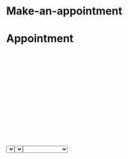 # Make-an-appointment
# Appointment
<?xml version="1.0" encoding="UTF-8"?>
<project version="4">
  <component name="ChangeListManager">
    <list default="true" id="294c5bf7-0728-4e04-863e-5145db9f86bd" name="Default" comment="" />
    <ignored path="$PROJECT_DIR$/out/" />
    <ignored path="$PROJECT_DIR$/target/" />
    <option name="EXCLUDED_CONVERTED_TO_IGNORED" value="true" />
    <option name="TRACKING_ENABLED" value="true" />
    <option name="SHOW_DIALOG" value="false" />
    <option name="HIGHLIGHT_CONFLICTS" value="true" />
    <option name="HIGHLIGHT_NON_ACTIVE_CHANGELIST" value="false" />
    <option name="LAST_RESOLUTION" value="IGNORE" />
  </component>
  <component name="DatabaseView">
    <option name="SHOW_INTERMEDIATE" value="true" />
    <option name="GROUP_DATA_SOURCES" value="true" />
    <option name="GROUP_SCHEMA" value="true" />
    <option name="GROUP_CONTENTS" value="false" />
    <option name="SORT_POSITIONED" value="false" />
    <option name="SHOW_EMPTY_GROUPS" value="false" />
    <option name="AUTO_SCROLL_FROM_SOURCE" value="false" />
    <option name="HIDDEN_KINDS">
      <set />
    </option>
    <expand />
    <select />
  </component>
  <component name="FileEditorManager">
    <leaf SIDE_TABS_SIZE_LIMIT_KEY="600">
      <file leaf-file-name="ReadingListApplication.java" pinned="false" current-in-tab="false">
        <entry file="file://$PROJECT_DIR$/src/main/java/com/theorem/readinglist/ReadingListApplication.java">
          <provider selected="true" editor-type-id="text-editor">
            <state relative-caret-position="154">
              <caret line="8" column="25" selection-start-line="8" selection-start-column="25" selection-end-line="8" selection-end-column="25" />
              <folding>
                <element signature="imports" expanded="true" />
              </folding>
            </state>
          </provider>
        </entry>
      </file>
      <file leaf-file-name="ReadingListController.java" pinned="false" current-in-tab="false">
        <entry file="file://$PROJECT_DIR$/src/main/java/com/theorem/readinglist/ReadingListController.java">
          <provider selected="true" editor-type-id="text-editor">
            <state relative-caret-position="366">
              <caret line="29" column="40" selection-start-line="29" selection-start-column="40" selection-end-line="29" selection-end-column="40" />
            </state>
          </provider>
        </entry>
      </file>
      <file leaf-file-name="readingList.html" pinned="false" current-in-tab="true">
        <entry file="file://$PROJECT_DIR$/src/main/resources/templates/readingList.html">
          <provider selected="true" editor-type-id="text-editor">
            <state relative-caret-position="286">
              <caret line="13" column="27" selection-start-line="13" selection-start-column="27" selection-end-line="13" selection-end-column="27" />
            </state>
          </provider>
        </entry>
      </file>
      <file leaf-file-name="ReadingListRepository.java" pinned="false" current-in-tab="false">
        <entry file="file://$PROJECT_DIR$/src/main/java/com/theorem/readinglist/ReadingListRepository.java">
          <provider selected="true" editor-type-id="text-editor">
            <state relative-caret-position="110">
              <caret line="6" column="22" selection-start-line="6" selection-start-column="22" selection-end-line="6" selection-end-column="22" />
              <folding>
                <element signature="imports" expanded="true" />
              </folding>
            </state>
          </provider>
        </entry>
      </file>
      <file leaf-file-name="Book.java" pinned="false" current-in-tab="false">
        <entry file="file://$PROJECT_DIR$/src/main/java/com/theorem/readinglist/Book.java">
          <provider selected="true" editor-type-id="text-editor">
            <state relative-caret-position="264">
              <caret line="12" column="22" selection-start-line="12" selection-start-column="22" selection-end-line="12" selection-end-column="22" />
              <folding>
                <element signature="imports" expanded="true" />
                <element signature="e#397#398#0" expanded="true" />
                <element signature="e#426#427#0" expanded="true" />
                <element signature="e#470#471#0" expanded="true" />
                <element signature="e#506#507#0" expanded="true" />
              </folding>
            </state>
          </provider>
        </entry>
      </file>
      <file leaf-file-name="pom.xml" pinned="false" current-in-tab="false">
        <entry file="file://$PROJECT_DIR$/pom.xml">
          <provider selected="true" editor-type-id="text-editor">
            <state relative-caret-position="660">
              <caret line="30" column="21" selection-start-line="30" selection-start-column="21" selection-end-line="30" selection-end-column="21" />
            </state>
          </provider>
        </entry>
      </file>
      <file leaf-file-name="style.css" pinned="false" current-in-tab="false">
        <entry file="file://$PROJECT_DIR$/src/main/resources/static/style.css">
          <provider selected="true" editor-type-id="text-editor">
            <state relative-caret-position="352">
              <caret line="16" column="1" selection-start-line="16" selection-start-column="1" selection-end-line="16" selection-end-column="1" />
            </state>
          </provider>
        </entry>
      </file>
    </leaf>
  </component>
  <component name="FileTemplateManagerImpl">
    <option name="RECENT_TEMPLATES">
      <list>
        <option value="Interface" />
        <option value="Class" />
        <option value="HTML File" />
        <option value="CSS File" />
      </list>
    </option>
  </component>
  <component name="IdeDocumentHistory">
    <option name="CHANGED_PATHS">
      <list>
        <option value="$PROJECT_DIR$/src/main/java/com/theorem/readinglist/ReadingListApplication.java" />
        <option value="$PROJECT_DIR$/src/main/java/com/theorem/readinglist/ReadingListRepository.java" />
        <option value="$PROJECT_DIR$/src/main/resources/static/style.css" />
        <option value="$PROJECT_DIR$/src/main/resources/templates/readingList.html" />
        <option value="$PROJECT_DIR$/src/main/java/com/theorem/readinglist/Book.java" />
        <option value="$PROJECT_DIR$/src/main/java/com/theorem/readinglist/ReadingListController.java" />
      </list>
    </option>
  </component>
  <component name="JsBuildToolGruntFileManager" detection-done="true" sorting="DEFINITION_ORDER" />
  <component name="JsBuildToolPackageJson" detection-done="true" sorting="DEFINITION_ORDER" />
  <component name="JsGulpfileManager">
    <detection-done>true</detection-done>
    <sorting>DEFINITION_ORDER</sorting>
  </component>
  <component name="MavenProjectNavigator">
    <treeState>
      <expand>
        <path>
          <item name="" type="16c1761:MavenProjectsStructure$RootNode" />
          <item name="readingList" type="9519ce18:MavenProjectsStructure$ProjectNode" />
        </path>
        <path>
          <item name="" type="16c1761:MavenProjectsStructure$RootNode" />
          <item name="readingList" type="9519ce18:MavenProjectsStructure$ProjectNode" />
          <item name="Lifecycle" type="58874e2:MavenProjectsStructure$LifecycleNode" />
        </path>
      </expand>
      <select />
    </treeState>
  </component>
  <component name="NodePackageJsonFileManager">
    <packageJsonPaths />
  </component>
  <component name="ProjectFrameBounds" extendedState="6">
    <option name="x" value="-10" />
    <option name="width" value="1942" />
    <option name="height" value="2092" />
  </component>
  <component name="ProjectView">
    <navigator proportions="" version="1">
      <foldersAlwaysOnTop value="true" />
    </navigator>
    <panes>
      <pane id="PackagesPane" />
      <pane id="AndroidView" />
      <pane id="ProjectPane">
        <subPane>
          <expand>
            <path>
              <item name="readinglist" type="b2602c69:ProjectViewProjectNode" />
              <item name="readinglist" type="462c0819:PsiDirectoryNode" />
            </path>
            <path>
              <item name="readinglist" type="b2602c69:ProjectViewProjectNode" />
              <item name="readinglist" type="462c0819:PsiDirectoryNode" />
              <item name="src" type="462c0819:PsiDirectoryNode" />
            </path>
            <path>
              <item name="readinglist" type="b2602c69:ProjectViewProjectNode" />
              <item name="readinglist" type="462c0819:PsiDirectoryNode" />
              <item name="src" type="462c0819:PsiDirectoryNode" />
              <item name="main" type="462c0819:PsiDirectoryNode" />
            </path>
            <path>
              <item name="readinglist" type="b2602c69:ProjectViewProjectNode" />
              <item name="readinglist" type="462c0819:PsiDirectoryNode" />
              <item name="src" type="462c0819:PsiDirectoryNode" />
              <item name="main" type="462c0819:PsiDirectoryNode" />
              <item name="java" type="462c0819:PsiDirectoryNode" />
            </path>
            <path>
              <item name="readinglist" type="b2602c69:ProjectViewProjectNode" />
              <item name="readinglist" type="462c0819:PsiDirectoryNode" />
              <item name="src" type="462c0819:PsiDirectoryNode" />
              <item name="main" type="462c0819:PsiDirectoryNode" />
              <item name="java" type="462c0819:PsiDirectoryNode" />
              <item name="readinglist" type="462c0819:PsiDirectoryNode" />
            </path>
            <path>
              <item name="readinglist" type="b2602c69:ProjectViewProjectNode" />
              <item name="readinglist" type="462c0819:PsiDirectoryNode" />
              <item name="src" type="462c0819:PsiDirectoryNode" />
              <item name="main" type="462c0819:PsiDirectoryNode" />
              <item name="resources" type="462c0819:PsiDirectoryNode" />
            </path>
            <path>
              <item name="readinglist" type="b2602c69:ProjectViewProjectNode" />
              <item name="readinglist" type="462c0819:PsiDirectoryNode" />
              <item name="src" type="462c0819:PsiDirectoryNode" />
              <item name="main" type="462c0819:PsiDirectoryNode" />
              <item name="resources" type="462c0819:PsiDirectoryNode" />
              <item name="static" type="462c0819:PsiDirectoryNode" />
            </path>
            <path>
              <item name="readinglist" type="b2602c69:ProjectViewProjectNode" />
              <item name="readinglist" type="462c0819:PsiDirectoryNode" />
              <item name="src" type="462c0819:PsiDirectoryNode" />
              <item name="main" type="462c0819:PsiDirectoryNode" />
              <item name="resources" type="462c0819:PsiDirectoryNode" />
              <item name="templates" type="462c0819:PsiDirectoryNode" />
            </path>
          </expand>
          <select />
        </subPane>
      </pane>
      <pane id="Scope" />
    </panes>
  </component>
  <component name="PropertiesComponent">
    <property name="DefaultHtmlFileTemplate" value="HTML File" />
    <property name="RequestMappingsPanelOrder0" value="0" />
    <property name="RequestMappingsPanelOrder1" value="1" />
    <property name="RequestMappingsPanelOrder2" value="2" />
    <property name="RequestMappingsPanelWidth0" value="75" />
    <property name="RequestMappingsPanelWidth1" value="75" />
    <property name="RequestMappingsPanelWidth2" value="75" />
    <property name="WebServerToolWindowFactoryState" value="false" />
    <property name="aspect.path.notification.shown" value="true" />
    <property name="com.intellij.database.dataSource.DataSourceTemplate" value="H2" />
    <property name="last_opened_file_path" value="$PROJECT_DIR$/../spring-boot-jpa-master" />
    <property name="list.type.of.created.stylesheet" value="CSS" />
    <property name="nodejs_interpreter_path.stuck_in_default_project" value="undefined stuck path" />
    <property name="settings.editor.selected.configurable" value="configurable.group.tools" />
  </component>
  <component name="RunDashboard">
    <option name="ruleStates">
      <list>
        <RuleState>
          <option name="name" value="ConfigurationTypeDashboardGroupingRule" />
        </RuleState>
        <RuleState>
          <option name="name" value="StatusDashboardGroupingRule" />
        </RuleState>
      </list>
    </option>
  </component>
  <component name="RunManager">
    <configuration default="true" type="Applet" factoryName="Applet">
      <option name="POLICY_FILE" value="$APPLICATION_HOME_DIR$/bin/appletviewer.policy" />
    </configuration>
    <configuration default="true" type="Application" factoryName="Application">
      <option name="WORKING_DIRECTORY" value="$PROJECT_DIR$" />
    </configuration>
    <configuration default="true" type="JUnit" factoryName="JUnit">
      <option name="ALTERNATIVE_JRE_PATH_ENABLED" value="false" />
      <option name="ALTERNATIVE_JRE_PATH" />
      <option name="PACKAGE_NAME" />
      <option name="MAIN_CLASS_NAME" />
      <option name="METHOD_NAME" />
      <option name="TEST_OBJECT" value="class" />
      <option name="VM_PARAMETERS" value="-ea" />
      <option name="PARAMETERS" />
      <option name="WORKING_DIRECTORY" value="%MODULE_WORKING_DIR%" />
      <option name="PASS_PARENT_ENVS" value="true" />
      <option name="TEST_SEARCH_SCOPE">
        <value defaultName="singleModule" />
      </option>
      <patterns />
    </configuration>
    <configuration name="ReadingListApplication" type="SpringBootApplicationConfigurationType" factoryName="Spring Boot">
      <module name="readinglist" />
      <option name="SPRING_BOOT_MAIN_CLASS" value="com.theorem.readinglist.ReadingListApplication" />
    </configuration>
    <configuration default="true" type="TestNG" factoryName="TestNG">
      <option name="ALTERNATIVE_JRE_PATH_ENABLED" value="false" />
      <option name="ALTERNATIVE_JRE_PATH" />
      <option name="SUITE_NAME" />
      <option name="PACKAGE_NAME" />
      <option name="MAIN_CLASS_NAME" />
      <option name="METHOD_NAME" />
      <option name="GROUP_NAME" />
      <option name="TEST_OBJECT" value="CLASS" />
      <option name="VM_PARAMETERS" value="-ea" />
      <option name="PARAMETERS" />
      <option name="WORKING_DIRECTORY" value="%MODULE_WORKING_DIR%" />
      <option name="OUTPUT_DIRECTORY" />
      <option name="PASS_PARENT_ENVS" value="true" />
      <option name="TEST_SEARCH_SCOPE">
        <value defaultName="singleModule" />
      </option>
      <option name="USE_DEFAULT_REPORTERS" value="false" />
      <option name="PROPERTIES_FILE" />
      <properties />
      <listeners />
    </configuration>
    <configuration default="true" type="Remote" factoryName="Remote">
      <option name="USE_SOCKET_TRANSPORT" value="true" />
      <option name="SERVER_MODE" value="false" />
      <option name="SHMEM_ADDRESS" value="javadebug" />
      <option name="HOST" value="localhost" />
      <option name="PORT" value="5005" />
    </configuration>
    <configuration default="true" type="#org.jetbrains.idea.devkit.run.PluginConfigurationType" factoryName="Plugin">
      <module name="" />
      <option name="VM_PARAMETERS" value="-Xmx512m -Xms256m -XX:MaxPermSize=250m -ea" />
      <option name="PROGRAM_PARAMETERS" />
      <predefined_log_file id="idea.log" enabled="true" />
    </configuration>
  </component>
  <component name="SvnConfiguration">
    <configuration />
  </component>
  <component name="TaskManager">
    <task active="true" id="Default" summary="Default task">
      <changelist id="294c5bf7-0728-4e04-863e-5145db9f86bd" name="Default" comment="" />
      <created>1521816505129</created>
      <option name="number" value="Default" />
      <option name="presentableId" value="Default" />
      <updated>1521816505129</updated>
      <workItem from="1521816508786" duration="2440000" />
      <workItem from="1521819007256" duration="12000" />
      <workItem from="1521984099852" duration="490000" />
      <workItem from="1521987161741" duration="1138000" />
      <workItem from="1522072975779" duration="760000" />
      <workItem from="1522112477126" duration="1235000" />
      <workItem from="1522116112365" duration="91000" />
      <workItem from="1522116223639" duration="1021000" />
      <workItem from="1522151729471" duration="1334000" />
      <workItem from="1522157673243" duration="134000" />
      <workItem from="1522225764533" duration="100000" />
      <workItem from="1522238223413" duration="3652000" />
      <workItem from="1522244445140" duration="13000" />
      <workItem from="1522245090922" duration="1737000" />
      <workItem from="1523360961737" duration="1185000" />
      <workItem from="1523542241747" duration="9091000" />
      <workItem from="1523578598095" duration="2278000" />
      <workItem from="1523963021542" duration="8000" />
      <workItem from="1525610810953" duration="2845000" />
      <workItem from="1525617191829" duration="15000" />
      <workItem from="1525619718212" duration="14000" />
      <workItem from="1525701436962" duration="18000" />
      <workItem from="1525701476318" duration="10000" />
      <workItem from="1525703024195" duration="1960000" />
    </task>
    <servers />
  </component>
  <component name="TimeTrackingManager">
    <option name="totallyTimeSpent" value="31581000" />
  </component>
  <component name="TodoView">
    <todo-panel id="selected-file">
      <is-autoscroll-to-source value="true" />
    </todo-panel>
    <todo-panel id="all">
      <are-packages-shown value="true" />
      <is-autoscroll-to-source value="true" />
    </todo-panel>
  </component>
  <component name="ToolWindowManager">
    <frame x="-6" y="-6" width="1933" height="1053" extended-state="6" />
    <editor active="true" />
    <layout>
      <window_info anchor="right" id="Palette" order="3" />
      <window_info anchor="bottom" id="Event Log" order="7" sideWeight="0.16693333" side_tool="true" weight="0.30743617" />
      <window_info anchor="right" id="Maven Projects" order="3" weight="0.3298687" />
      <window_info anchor="bottom" id="Database Changes" order="8" show_stripe_button="false" />
      <window_info id="Capture Tool" order="2" />
      <window_info id="Designer" order="2" />
      <window_info anchor="right" id="Database" order="3" weight="0.5147864" />
      <window_info id="Structure" order="1" sideWeight="0.5010799" side_tool="true" weight="0.15093334" />
      <window_info anchor="right" id="Ant Build" order="1" weight="0.25" />
      <window_info id="UI Designer" order="2" />
      <window_info anchor="bottom" id="Debug" order="3" weight="0.4" />
      <window_info anchor="bottom" id="TODO" order="6" weight="0.32963374" />
      <window_info anchor="right" id="Palette&#9;" order="3" />
      <window_info id="Image Layers" order="2" />
      <window_info anchor="bottom" id="Java Enterprise" order="7" weight="0.32963374" />
      <window_info anchor="right" id="Capture Analysis" order="3" />
      <window_info anchor="bottom" id="Run" order="2" sideWeight="0.83306664" weight="0.3310962" />
      <window_info anchor="bottom" id="Version Control" order="7" show_stripe_button="false" />
      <window_info anchor="bottom" id="Spring" order="7" weight="0.32963374" />
      <window_info anchor="bottom" id="Terminal" order="7" weight="0.32963374" />
      <window_info active="true" content_ui="combo" id="Project" order="0" sideWeight="0.49892008" visible="true" weight="0.15253334" />
      <window_info anchor="right" id="Bean Validation" order="3" />
      <window_info id="Web" order="2" side_tool="true" />
      <window_info anchor="right" id="Theme Preview" order="3" />
      <window_info id="Favorites" order="2" side_tool="true" />
      <window_info anchor="bottom" id="Inspection" order="5" weight="0.4" />
      <window_info anchor="right" id="Commander" order="0" weight="0.4" />
      <window_info anchor="bottom" id="Cvs" order="4" weight="0.25" />
      <window_info anchor="bottom" id="Messages" order="7" sideWeight="0.49835706" weight="0.20917226" />
      <window_info anchor="bottom" id="Message" order="0" />
      <window_info anchor="right" content_ui="combo" id="Hierarchy" order="2" weight="0.25" />
      <window_info anchor="bottom" id="Find" order="1" weight="0.32852387" />
    </layout>
  </component>
  <component name="TypeScriptGeneratedFilesManager">
    <option name="version" value="1" />
  </component>
  <component name="VcsContentAnnotationSettings">
    <option name="myLimit" value="2678400000" />
  </component>
  <component name="editorHistoryManager">
    <entry file="file://$PROJECT_DIR$/src/main/resources/templates/readingList.html">
      <provider selected="true" editor-type-id="text-editor">
        <state relative-caret-position="660">
          <caret line="30" lean-forward="true" selection-start-line="30" selection-end-line="30" />
        </state>
      </provider>
    </entry>
    <entry file="file://$PROJECT_DIR$/src/main/java/com/theorem/readinglist/Book.java">
      <provider selected="true" editor-type-id="text-editor">
        <state relative-caret-position="88">
          <caret line="7" column="7" selection-start-line="7" selection-start-column="7" selection-end-line="7" selection-end-column="7" />
          <folding>
            <element signature="imports" expanded="true" />
            <element signature="e#397#398#0" expanded="true" />
            <element signature="e#426#427#0" expanded="true" />
            <element signature="e#470#471#0" expanded="true" />
            <element signature="e#506#507#0" expanded="true" />
          </folding>
        </state>
      </provider>
    </entry>
    <entry file="file://$PROJECT_DIR$/src/main/java/com/theorem/readinglist/ReadingListController.java">
      <provider selected="true" editor-type-id="text-editor">
        <state relative-caret-position="1032">
          <caret line="31" column="45" selection-start-line="31" selection-start-column="45" selection-end-line="31" selection-end-column="45" />
        </state>
      </provider>
    </entry>
    <entry file="file://$PROJECT_DIR$/src/main/java/com/theorem/readinglist/ReadingListApplication.java">
      <provider selected="true" editor-type-id="text-editor">
        <state relative-caret-position="430">
          <caret line="10" column="8" selection-start-line="10" selection-start-column="8" selection-end-line="10" selection-end-column="8" />
          <folding>
            <element signature="imports" expanded="true" />
          </folding>
        </state>
      </provider>
    </entry>
    <entry file="file://$PROJECT_DIR$/src/main/java/com/theorem/readinglist/ReadingListRepository.java">
      <provider selected="true" editor-type-id="text-editor">
        <state relative-caret-position="215">
          <caret line="5" column="17" selection-start-line="5" selection-start-column="17" selection-end-line="5" selection-end-column="17" />
          <folding>
            <element signature="imports" expanded="true" />
          </folding>
        </state>
      </provider>
    </entry>
    <entry file="file://$PROJECT_DIR$/src/main/java/com/theorem/readinglist/Book.java">
      <provider selected="true" editor-type-id="text-editor">
        <state relative-caret-position="1419">
          <caret line="60" selection-start-line="60" selection-end-line="60" />
          <folding>
            <element signature="imports" expanded="true" />
            <element signature="e#397#398#0" expanded="true" />
            <element signature="e#426#427#0" expanded="true" />
            <element signature="e#470#471#0" expanded="true" />
            <element signature="e#506#507#0" expanded="true" />
          </folding>
        </state>
      </provider>
    </entry>
    <entry file="file://$PROJECT_DIR$/pom.xml">
      <provider selected="true" editor-type-id="text-editor">
        <state relative-caret-position="559">
          <caret line="13" column="9" selection-start-line="13" selection-start-column="9" selection-end-line="13" selection-end-column="9" />
        </state>
      </provider>
    </entry>
    <entry file="file://$PROJECT_DIR$/src/main/resources/templates/readingList.html">
      <provider selected="true" editor-type-id="text-editor">
        <state relative-caret-position="1075">
          <caret line="25" column="6" selection-start-line="25" selection-start-column="6" selection-end-line="25" selection-end-column="6" />
        </state>
      </provider>
    </entry>
    <entry file="file://$PROJECT_DIR$/src/main/resources/static/style.css">
      <provider selected="true" editor-type-id="text-editor">
        <state relative-caret-position="688">
          <caret line="16" column="1" selection-start-line="16" selection-start-column="1" selection-end-line="16" selection-end-column="1" />
        </state>
      </provider>
    </entry>
    <entry file="file://$PROJECT_DIR$/src/main/java/com/theorem/readinglist/ReadingListApplication.java">
      <provider selected="true" editor-type-id="text-editor">
        <state relative-caret-position="387">
          <caret line="10" column="8" selection-start-line="10" selection-start-column="8" selection-end-line="10" selection-end-column="8" />
          <folding>
            <element signature="imports" expanded="true" />
          </folding>
        </state>
      </provider>
    </entry>
    <entry file="file://$PROJECT_DIR$/src/main/java/com/theorem/readinglist/ReadingListController.java">
      <provider selected="true" editor-type-id="text-editor">
        <state relative-caret-position="1032">
          <caret line="31" column="45" selection-start-line="31" selection-start-column="45" selection-end-line="31" selection-end-column="45" />
        </state>
      </provider>
    </entry>
    <entry file="file://$PROJECT_DIR$/src/main/java/com/theorem/readinglist/Book.java">
      <provider selected="true" editor-type-id="text-editor">
        <state relative-caret-position="1419">
          <caret line="60" lean-forward="true" selection-start-line="60" selection-end-line="60" />
          <folding>
            <element signature="imports" expanded="true" />
            <element signature="e#397#398#0" expanded="true" />
            <element signature="e#426#427#0" expanded="true" />
            <element signature="e#470#471#0" expanded="true" />
            <element signature="e#506#507#0" expanded="true" />
          </folding>
        </state>
      </provider>
    </entry>
    <entry file="file://$PROJECT_DIR$/pom.xml">
      <provider selected="true" editor-type-id="text-editor">
        <state relative-caret-position="1806">
          <caret line="42" column="36" selection-start-line="42" selection-start-column="36" selection-end-line="42" selection-end-column="36" />
        </state>
      </provider>
    </entry>
    <entry file="file://$PROJECT_DIR$/src/main/resources/templates/readingList.html">
      <provider selected="true" editor-type-id="text-editor">
        <state relative-caret-position="1075">
          <caret line="25" column="6" selection-start-line="25" selection-start-column="6" selection-end-line="25" selection-end-column="6" />
        </state>
      </provider>
    </entry>
    <entry file="file://$PROJECT_DIR$/src/main/resources/static/style.css">
      <provider selected="true" editor-type-id="text-editor">
        <state relative-caret-position="688">
          <caret line="16" column="1" selection-start-line="16" selection-start-column="1" selection-end-line="16" selection-end-column="1" />
        </state>
      </provider>
    </entry>
    <entry file="file://$PROJECT_DIR$/src/main/java/com/theorem/readinglist/ReadingListRepository.java">
      <provider selected="true" editor-type-id="text-editor">
        <state relative-caret-position="172">
          <caret line="5" column="17" selection-start-line="5" selection-start-column="17" selection-end-line="5" selection-end-column="17" />
          <folding>
            <element signature="imports" expanded="true" />
          </folding>
        </state>
      </provider>
    </entry>
    <entry file="file://$PROJECT_DIR$/src/main/java/com/theorem/readinglist/ReadingListApplication.java">
      <provider selected="true" editor-type-id="text-editor">
        <state>
          <folding>
            <element signature="imports" expanded="true" />
          </folding>
        </state>
      </provider>
    </entry>
    <entry file="file://$PROJECT_DIR$/src/main/java/com/theorem/readinglist/ReadingListController.java">
      <provider selected="true" editor-type-id="text-editor">
        <state relative-caret-position="1032">
          <caret line="31" column="45" selection-start-line="31" selection-start-column="45" selection-end-line="31" selection-end-column="45" />
        </state>
      </provider>
    </entry>
    <entry file="file://$PROJECT_DIR$/src/main/java/com/theorem/readinglist/ReadingListRepository.java">
      <provider selected="true" editor-type-id="text-editor">
        <state relative-caret-position="172">
          <caret line="5" column="17" selection-start-line="5" selection-start-column="17" selection-end-line="5" selection-end-column="17" />
          <folding>
            <element signature="imports" expanded="true" />
          </folding>
        </state>
      </provider>
    </entry>
    <entry file="file://$PROJECT_DIR$/src/main/java/com/theorem/readinglist/Book.java">
      <provider selected="true" editor-type-id="text-editor">
        <state relative-caret-position="1290">
          <caret line="55" column="5" selection-start-line="55" selection-start-column="5" selection-end-line="55" selection-end-column="5" />
          <folding>
            <element signature="imports" expanded="true" />
            <element signature="e#397#398#0" expanded="true" />
            <element signature="e#426#427#0" expanded="true" />
            <element signature="e#470#471#0" expanded="true" />
            <element signature="e#506#507#0" expanded="true" />
          </folding>
        </state>
      </provider>
    </entry>
    <entry file="file://$PROJECT_DIR$/pom.xml">
      <provider selected="true" editor-type-id="text-editor">
        <state relative-caret-position="1806">
          <caret line="42" column="36" selection-start-line="42" selection-start-column="36" selection-end-line="42" selection-end-column="36" />
        </state>
      </provider>
    </entry>
    <entry file="file://$PROJECT_DIR$/src/main/resources/templates/readingList.html">
      <provider selected="true" editor-type-id="text-editor">
        <state relative-caret-position="1075">
          <caret line="25" column="6" selection-start-line="25" selection-start-column="6" selection-end-line="25" selection-end-column="6" />
        </state>
      </provider>
    </entry>
    <entry file="file://$PROJECT_DIR$/src/main/resources/static/style.css">
      <provider selected="true" editor-type-id="text-editor">
        <state relative-caret-position="688">
          <caret line="16" column="1" selection-start-line="16" selection-start-column="1" selection-end-line="16" selection-end-column="1" />
        </state>
      </provider>
    </entry>
    <entry file="file://$PROJECT_DIR$/src/main/java/com/theorem/readinglist/ReadingListApplication.java">
      <provider selected="true" editor-type-id="text-editor">
        <state relative-caret-position="387">
          <caret line="10" column="8" selection-start-line="10" selection-start-column="8" selection-end-line="10" selection-end-column="8" />
          <folding>
            <element signature="imports" expanded="true" />
          </folding>
        </state>
      </provider>
    </entry>
    <entry file="file://$PROJECT_DIR$/src/main/java/com/theorem/readinglist/ReadingListController.java">
      <provider selected="true" editor-type-id="text-editor">
        <state relative-caret-position="1032">
          <caret line="31" column="45" selection-start-line="31" selection-start-column="45" selection-end-line="31" selection-end-column="45" />
        </state>
      </provider>
    </entry>
    <entry file="file://$PROJECT_DIR$/src/main/java/com/theorem/readinglist/ReadingListRepository.java">
      <provider selected="true" editor-type-id="text-editor">
        <state relative-caret-position="172">
          <caret line="5" column="17" selection-start-line="5" selection-start-column="17" selection-end-line="5" selection-end-column="17" />
          <folding>
            <element signature="imports" expanded="true" />
          </folding>
        </state>
      </provider>
    </entry>
    <entry file="file://$PROJECT_DIR$/src/main/java/com/theorem/readinglist/Book.java">
      <provider selected="true" editor-type-id="text-editor">
        <state relative-caret-position="1290">
          <caret line="55" column="5" selection-start-line="55" selection-start-column="5" selection-end-line="55" selection-end-column="5" />
          <folding>
            <element signature="imports" expanded="true" />
            <element signature="e#397#398#0" expanded="true" />
            <element signature="e#426#427#0" expanded="true" />
            <element signature="e#470#471#0" expanded="true" />
            <element signature="e#506#507#0" expanded="true" />
          </folding>
        </state>
      </provider>
    </entry>
    <entry file="file://$PROJECT_DIR$/src/main/resources/templates/readingList.html">
      <provider selected="true" editor-type-id="text-editor">
        <state relative-caret-position="1075">
          <caret line="25" column="6" selection-start-line="25" selection-start-column="6" selection-end-line="25" selection-end-column="6" />
        </state>
      </provider>
    </entry>
    <entry file="file://$PROJECT_DIR$/src/main/resources/static/style.css">
      <provider selected="true" editor-type-id="text-editor">
        <state relative-caret-position="688">
          <caret line="16" column="1" selection-start-line="16" selection-start-column="1" selection-end-line="16" selection-end-column="1" />
        </state>
      </provider>
    </entry>
    <entry file="file://$PROJECT_DIR$/pom.xml">
      <provider selected="true" editor-type-id="text-editor">
        <state relative-caret-position="1806">
          <caret line="42" column="36" selection-start-line="42" selection-start-column="36" selection-end-line="42" selection-end-column="36" />
        </state>
      </provider>
    </entry>
    <entry file="file://$PROJECT_DIR$/src/main/java/com/theorem/readinglist/ReadingListApplication.java">
      <provider selected="true" editor-type-id="text-editor">
        <state relative-caret-position="387">
          <caret line="10" column="8" selection-start-line="10" selection-start-column="8" selection-end-line="10" selection-end-column="8" />
          <folding>
            <element signature="imports" expanded="true" />
          </folding>
        </state>
      </provider>
    </entry>
    <entry file="file://$PROJECT_DIR$/src/main/java/com/theorem/readinglist/ReadingListController.java">
      <provider selected="true" editor-type-id="text-editor">
        <state relative-caret-position="1032">
          <caret line="31" column="45" selection-start-line="31" selection-start-column="45" selection-end-line="31" selection-end-column="45" />
        </state>
      </provider>
    </entry>
    <entry file="file://$PROJECT_DIR$/src/main/java/com/theorem/readinglist/ReadingListRepository.java">
      <provider selected="true" editor-type-id="text-editor">
        <state relative-caret-position="172">
          <caret line="5" column="17" selection-start-line="5" selection-start-column="17" selection-end-line="5" selection-end-column="17" />
          <folding>
            <element signature="imports" expanded="true" />
          </folding>
        </state>
      </provider>
    </entry>
    <entry file="file://$PROJECT_DIR$/src/main/java/com/theorem/readinglist/Book.java">
      <provider selected="true" editor-type-id="text-editor">
        <state relative-caret-position="1290">
          <caret line="55" column="5" selection-start-line="55" selection-start-column="5" selection-end-line="55" selection-end-column="5" />
          <folding>
            <element signature="imports" expanded="true" />
            <element signature="e#397#398#0" expanded="true" />
            <element signature="e#426#427#0" expanded="true" />
            <element signature="e#470#471#0" expanded="true" />
            <element signature="e#506#507#0" expanded="true" />
          </folding>
        </state>
      </provider>
    </entry>
    <entry file="file://$PROJECT_DIR$/src/main/resources/templates/readingList.html">
      <provider selected="true" editor-type-id="text-editor">
        <state relative-caret-position="1075">
          <caret line="25" column="6" selection-start-line="25" selection-start-column="6" selection-end-line="25" selection-end-column="6" />
        </state>
      </provider>
    </entry>
    <entry file="file://$PROJECT_DIR$/src/main/resources/static/style.css">
      <provider selected="true" editor-type-id="text-editor">
        <state relative-caret-position="688">
          <caret line="16" column="1" selection-start-line="16" selection-start-column="1" selection-end-line="16" selection-end-column="1" />
        </state>
      </provider>
    </entry>
    <entry file="file://$PROJECT_DIR$/pom.xml">
      <provider selected="true" editor-type-id="text-editor">
        <state relative-caret-position="1806">
          <caret line="42" column="36" selection-start-line="42" selection-start-column="36" selection-end-line="42" selection-end-column="36" />
        </state>
      </provider>
    </entry>
    <entry file="file://$PROJECT_DIR$/src/main/java/com/theorem/readinglist/ReadingListApplication.java">
      <provider selected="true" editor-type-id="text-editor">
        <state relative-caret-position="387">
          <caret line="10" column="8" selection-start-line="10" selection-start-column="8" selection-end-line="10" selection-end-column="8" />
          <folding>
            <element signature="imports" expanded="true" />
          </folding>
        </state>
      </provider>
    </entry>
    <entry file="file://$PROJECT_DIR$/src/main/java/com/theorem/readinglist/ReadingListController.java">
      <provider selected="true" editor-type-id="text-editor">
        <state relative-caret-position="1032">
          <caret line="31" column="45" selection-start-line="31" selection-start-column="45" selection-end-line="31" selection-end-column="45" />
        </state>
      </provider>
    </entry>
    <entry file="file://$PROJECT_DIR$/src/main/java/com/theorem/readinglist/ReadingListRepository.java">
      <provider selected="true" editor-type-id="text-editor">
        <state relative-caret-position="172">
          <caret line="5" column="17" selection-start-line="5" selection-start-column="17" selection-end-line="5" selection-end-column="17" />
          <folding>
            <element signature="imports" expanded="true" />
          </folding>
        </state>
      </provider>
    </entry>
    <entry file="file://$PROJECT_DIR$/src/main/java/com/theorem/readinglist/Book.java">
      <provider selected="true" editor-type-id="text-editor">
        <state relative-caret-position="1290">
          <caret line="55" column="5" selection-start-line="55" selection-start-column="5" selection-end-line="55" selection-end-column="5" />
          <folding>
            <element signature="imports" expanded="true" />
            <element signature="e#397#398#0" expanded="true" />
            <element signature="e#426#427#0" expanded="true" />
            <element signature="e#470#471#0" expanded="true" />
            <element signature="e#506#507#0" expanded="true" />
          </folding>
        </state>
      </provider>
    </entry>
    <entry file="file://$PROJECT_DIR$/src/main/resources/templates/readingList.html">
      <provider selected="true" editor-type-id="text-editor">
        <state relative-caret-position="1075">
          <caret line="25" column="6" lean-forward="true" selection-start-line="25" selection-start-column="6" selection-end-line="25" selection-end-column="6" />
        </state>
      </provider>
    </entry>
    <entry file="file://$PROJECT_DIR$/src/main/resources/static/style.css">
      <provider selected="true" editor-type-id="text-editor">
        <state relative-caret-position="688">
          <caret line="16" column="1" selection-start-line="16" selection-start-column="1" selection-end-line="16" selection-end-column="1" />
        </state>
      </provider>
    </entry>
    <entry file="file://$PROJECT_DIR$/pom.xml">
      <provider selected="true" editor-type-id="text-editor">
        <state relative-caret-position="1806">
          <caret line="42" column="36" lean-forward="true" selection-start-line="42" selection-start-column="36" selection-end-line="42" selection-end-column="36" />
        </state>
      </provider>
    </entry>
    <entry file="file://$PROJECT_DIR$/src/main/resources/static/style.css">
      <provider selected="true" editor-type-id="text-editor">
        <state relative-caret-position="352">
          <caret line="16" column="1" selection-start-line="16" selection-start-column="1" selection-end-line="16" selection-end-column="1" />
        </state>
      </provider>
    </entry>
    <entry file="file://$PROJECT_DIR$/src/main/java/com/theorem/readinglist/ReadingListApplication.java">
      <provider selected="true" editor-type-id="text-editor">
        <state relative-caret-position="154">
          <caret line="8" column="25" selection-start-line="8" selection-start-column="25" selection-end-line="8" selection-end-column="25" />
          <folding>
            <element signature="imports" expanded="true" />
          </folding>
        </state>
      </provider>
    </entry>
    <entry file="file://$PROJECT_DIR$/src/main/java/com/theorem/readinglist/ReadingListRepository.java">
      <provider selected="true" editor-type-id="text-editor">
        <state relative-caret-position="110">
          <caret line="6" column="22" selection-start-line="6" selection-start-column="22" selection-end-line="6" selection-end-column="22" />
          <folding>
            <element signature="imports" expanded="true" />
          </folding>
        </state>
      </provider>
    </entry>
    <entry file="file://$PROJECT_DIR$/pom.xml">
      <provider selected="true" editor-type-id="text-editor">
        <state relative-caret-position="660">
          <caret line="30" column="21" selection-start-line="30" selection-start-column="21" selection-end-line="30" selection-end-column="21" />
        </state>
      </provider>
    </entry>
    <entry file="file://$PROJECT_DIR$/src/main/java/com/theorem/readinglist/Book.java">
      <provider selected="true" editor-type-id="text-editor">
        <state relative-caret-position="264">
          <caret line="12" column="22" selection-start-line="12" selection-start-column="22" selection-end-line="12" selection-end-column="22" />
          <folding>
            <element signature="imports" expanded="true" />
            <element signature="e#397#398#0" expanded="true" />
            <element signature="e#426#427#0" expanded="true" />
            <element signature="e#470#471#0" expanded="true" />
            <element signature="e#506#507#0" expanded="true" />
          </folding>
        </state>
      </provider>
    </entry>
    <entry file="file://$PROJECT_DIR$/src/main/java/com/theorem/readinglist/ReadingListController.java">
      <provider selected="true" editor-type-id="text-editor">
        <state relative-caret-position="366">
          <caret line="29" column="40" selection-start-line="29" selection-start-column="40" selection-end-line="29" selection-end-column="40" />
        </state>
      </provider>
    </entry>
    <entry file="file://$PROJECT_DIR$/src/main/resources/templates/readingList.html">
      <provider selected="true" editor-type-id="text-editor">
        <state relative-caret-position="286">
          <caret line="13" column="27" selection-start-line="13" selection-start-column="27" selection-end-line="13" selection-end-column="27" />
        </state>
      </provider>
    </entry>
  </component>
  <component name="masterDetails">
    <states>
      <state key="ProjectJDKs.UI">
        <settings>
          <last-edited>1.8</last-edited>
          <splitter-proportions>
            <option name="proportions">
              <list>
                <option value="0.2" />
              </list>
            </option>
          </splitter-proportions>
        </settings>
      </state>
      <state key="ScopeChooserConfigurable.UI">
        <settings>
          <splitter-proportions>
            <option name="proportions">
              <list>
                <option value="0.2" />
              </list>
            </option>
          </splitter-proportions>
        </settings>
      </state>
    </states>
  </component>
</project>
